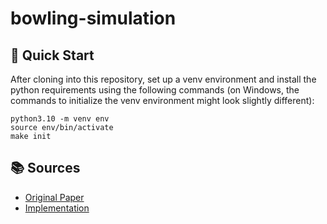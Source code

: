 # bowling-simulation

## 👋 Quick Start

After cloning into this repository, set up a venv environment and install the python requirements using the following commands (on Windows, the commands to initialize the venv environment might look slightly different):

```
python3.10 -m venv env
source env/bin/activate
make init
```

## 📚 Sources

- [Original Paper](https://users.cs.utah.edu/~ladislav/bouaziz14projective/bouaziz14projective.pdf)
- [Implementation](https://github.com/taichi-dev/meshtaichi/tree/main/projective_dynamics)
